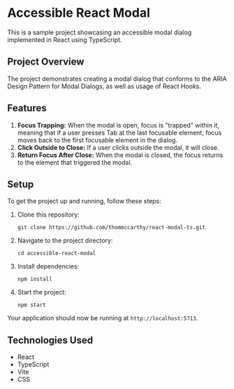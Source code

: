 # Accessible React Modal

This is a sample project showcasing an accessible modal dialog implemented in React using TypeScript.

## Project Overview

The project demonstrates creating a modal dialog that conforms to the ARIA Design Pattern for Modal Dialogs, as well as usage of React Hooks.

## Features

1. **Focus Trapping:** When the modal is open, focus is "trapped" within it, meaning that if a user presses Tab at the last focusable element, focus moves back to the first focusable element in the dialog.
2. **Click Outside to Close:** If a user clicks outside the modal, it will close.
3. **Return Focus After Close:** When the modal is closed, the focus returns to the element that triggered the modal.

## Setup

To get the project up and running, follow these steps:

1. Clone this repository:

   ```
   git clone https://github.com/thommccarthy/react-modal-ts.git
   ```

2. Navigate to the project directory:

   ```
   cd accessible-react-modal
   ```

3. Install dependencies:

   ```
   npm install
   ```

4. Start the project:

   ```
   npm start
   ```

Your application should now be running at `http://localhost:5713`.

## Technologies Used

- React
- TypeScript
- Vite
- CSS
